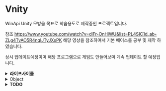 # Vnity
WinApi Unity 모방을 목표로 학습용도로 제작중인 프로젝트입니다.

참조
https://www.youtube.com/watch?v=dlFr-OnHlWU&list=PL4SIC1d_ab-ZLg4TvAO5R4nqlJTyJXsPK
해당 영상을 참조하여서 기본 베이스를 공부 및 제작 하였습니다.

상시 업데이트예정이며 해당 프로그램으로 게임도 만들어보며 계속 업데이트 할 예정입니다.

<details>
  <summary><b>라이프사이클</b></summary>
  ManagerUpdate(Input, Time, Camera)
현재사이클
SceneUpdate(Objcet Awake)\n
SceneUpdate(Objcet Start)\n
SceneUpdate(Objcet Update)\n
Collistion, Rigidbody\n
UI\n
Render\n
Event(CreateObject ,Destroy, SceneChange)\n
</details>

<details>
  <summary>Object</summary>
  1. DonDestroy 추가
    a. 씬이동시 파괴 안되도록 제작
    b. 내부 DieEvent로는 오브젝트가 파괴
</details>

<details>
  <summary><b>TODO</b></summary>
  코루틴
</details>
